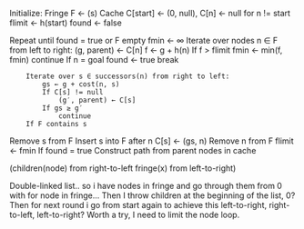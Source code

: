 Initialize:
Fringe F ← (s)
Cache C[start] ← (0, null),
C[n] ← null for n != start
flimit ← h(start)
found ← false

Repeat until found = true or F empty
    fmin ← ∞
    Iterate over nodes n ∈ F from left to right:
        (g, parent) ← C[n]
        f ← g + h(n)
        If f > flimit
            fmin ← min(f, fmin)
            continue
        If n = goal
        found ← true
        break
        
        Iterate over s ∈ successors(n) from right to left:
            gs ← g + cost(n, s)
            If C[s] != null
                (g′, parent) ← C[s]
            If gs ≥ g′
                continue
        If F contains s
Remove s from F
Insert s into F after n
C[s] ← (gs, n)
Remove n from F
flimit ← fmin
If found = true
Construct path from parent nodes in cache


(children(node) from right-to-left
fringe(x) from left-to-right)

Double-linked list.. so i have nodes in fringe and go through them from 0 with for node in fringe...
Then I throw children at the beginning of the list, 0? Then for next round i go from start again
to achieve this left-to-right, right-to-left, left-to-right? Worth a try, I need to limit the node loop.

